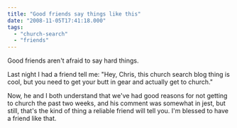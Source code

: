 ```yaml
---
title: "Good friends say things like this"
date: "2008-11-05T17:41:18.000"
tags: 
  - "church-search"
  - "friends"
---
```


Good friends aren't afraid to say hard things.

Last night I had a friend tell me: "Hey, Chris, this church search blog thing is cool, but you need to get your butt in gear and actually get to church."

Now, he and I both understand that we've had good reasons for not getting to church the past two weeks, and his comment was somewhat in jest, but still, that's the kind of thing a reliable friend will tell you. I'm blessed to have a friend like that.
